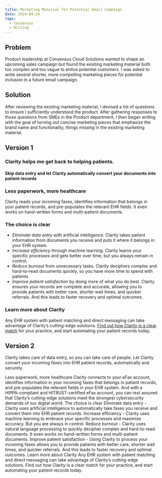 ```yaml
---
title: Marketing Material for Potential Email Campaign
date: 2024-04-24
tags:
  - Consensus
  - Writing
---
```


## Problem
Product leadership at Consensus Cloud Solutions wanted to shape an upcoming sales campaign but found the existing marketing material both too complex and too vague to entice potential customers. I was asked to write several shorter, more compelling marketing pieces for potential inclusion in a future email campaign. 

## Solution
After reviewing the existing marketing material, I devised a list of questions to ensure I sufficiently understood the product. After gathering responses to those questions from SMEs in the Product department, I then began writing with the goal of turning out concise marketing pieces that emphasize the brand name and functionality, things missing in the existing marketing material.

## Version 1
### Clarity helps me get back to helping patients.
#### Skip data entry and let Clarity automatically convert your documents into patient records

### Less paperwork, more healthcare
Clarity reads your incoming faxes, identifies information that belongs in your patient records, and pre-populates the relevant EHR fields. It even works on hand-written forms and multi-patient documents. 
### The choice is clear
- *Eliminate data entry* with artificial intelligence. Clarity takes patient information from documents you receive and puts it where it belongs in your EHR system. 
- *Increase efficiency* through machine learning. Clarity learns your specific processes and gets better over time, but you always remain in control. 
- *Reduce burnout* from unnecessary tasks. Clarity deciphers complex and hard-to-read documents quickly, so you have more time to spend with patients
- *Improve patient satisfaction* by doing more of what you do best. Clarity ensures your records are complete and accurate, allowing you to provide patients with better care, shorter wait times, and quicker referrals. And this leads to faster recovery and optimal outcomes.
### Learn more about Clarity
Any EHR system with patient matching and direct messaging can take advantage of Clarity’s cutting-edge solutions. [Find out how Clarity is a clear match](https://www.consensus.com/request-a-demo/) for your practice, and start automating your patient records today.


## Version 2
Clarity takes care of data entry, so you can take care of people.
Let Clarity convert your incoming faxes into EHR patient records, automatically and securely.

Less paperwork, more healthcare
Clarity connects to your eFax account, identifies information in your incoming faxes that belongs in patient records, and pre-populates the relevant fields in your EHR system. And with a HIPPA-compliant and HITRUST-certified eFax account, you can rest assured that Clarity’s cutting-edge solutions meet the strongest cybersecurity demands of our digital world. 
The choice is clear
Eliminate data entry - Clarity uses artificial intelligence to automatically take faxes you receive and convert them into EHR patient records. 
Increase efficiency - Clarity uses machine learning to embrace your specific processes and maximize accuracy. But you are always in control.
Reduce burnout - Clarity uses natural language processing to quickly decipher complex and hard-to-read documents. It even works on hand-written forms and multi-patient documents. 
Improve patient satisfaction - Using Clarity to process your incoming faxes allows you to provide patients with better care, shorter wait times, and quicker referrals. And this leads to faster recovery and optimal outcomes.
Learn more about Clarity
Any EHR system with patient matching and direct messaging can take advantage of Clarity’s cutting-edge solutions. Find out how Clarity is a clear match for your practice, and start automating your patient records today.



<!--more-->
